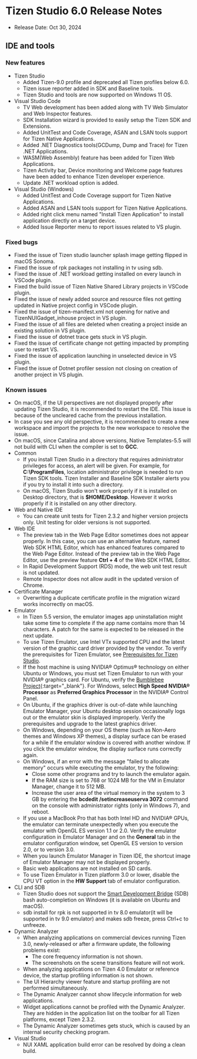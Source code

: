 # Tizen Studio 6.0 Release Notes

- Release Date: Oct 30, 2024

## IDE and tools

### New features
- Tizen Studio
  - Added Tizen-9.0 profile and deprecated all Tizen profiles below 6.0.
  - Tizen issue reporter added in SDK and Baseline tools.
  - Tizen Studio and tools are now supported on Windows 11 OS.
- Visual Studio Code
  - TV Web development has been added along with TV Web Simulator and Web Inspector features.
  - SDK Installation wizard is provided to easily setup the Tizen SDK and Extensions.
  - Added UnitTest and Code Coverage, ASAN and LSAN tools support for Tizen Native Applications.
  - Added .NET Diagnostics tools(GCDump, Dump and Trace) for Tizen .NET Applications.
  - WASM(Web Assembly) feature has been added for Tizen Web Applications.
  - Tizen Activity bar, Device monitoring  and Welcome page features have been added to enhance Tizen developer experience.
  - Update .NET workload option is added.
- Visual Studio (Windows)
  - Added UnitTest and Code Coverage support for Tizen Native Applications.
  - Added ASAN and LSAN tools support for Tizen Native Applications.
  - Added right click menu named "Install Tizen Application" to install application directly on a target device.
  - Added Issue Reporter menu to report issues related to VS plugin.
  

### Fixed bugs
  - Fixed the issue of Tizen studio launcher splash image getting flipped in macOS Sonoma.
  - Fixed the issue of rpk packages not installing in tv using sdb.
  - Fixed the issue of .NET workload getting installed on every launch in VSCode plugin.
  - Fixed the build issue of Tizen Native Shared Library projects in VSCode plugin.
  - Fixed the issue of newly added source and resource files not getting updated in Native project config in VSCode plugin.
  - Fixed the issue of tizen-manifest.xml not opening for native and TizenNUIGadget_inhouse project in VS plugin.
  - Fixed the issue of all files are deleted when creating a project inside an existing solution in VS plugin.
  - Fixed the issue of dotnet trace gets stuck in VS plugin.
  - Fixed the issue of certificate change not getting impacted by prompting user to restart VS.
  - Fixed the issue of application launching in unselected device in VS plugin.
  - Fixed the issue of Dotnet profiler session not closing on creation of another project in VS plugin.

### Known issues

  - On macOS, if the UI perspectives are not displayed properly after updating Tizen Studio, it is recommended to restart the IDE. This issue is because of the uncleared cache from the previous installation.
  - In case you see any old perspective, it is recommended to create a new workspace and import the projects to the new workspace to resolve the issue.
  - On macOS, since Catalina and above versions, Native Templates-5.5 will not build with CLI when the compiler is set to **GCC**.
- Common
  - If you install Tizen Studio in a directory that requires administrator privileges for access, an alert will be given. For example, for **C:\ProgramFiles**, location administrator privilege is needed to run Tizen SDK tools. Tizen Installer and Baseline SDK Installer alerts you if you try to install it into such a directory.
  - On macOS, Tizen Studio won't work properly if it is installed on Desktop directory, that is **$HOME/Desktop**. However it works properly if it is installed on any other directory.
- Web and Native IDE
  - You can create unit tests for Tizen 2.3.2 and higher version projects only. Unit testing for older versions is not supported.
- Web IDE
  - The preview tab in the Web Page Editor sometimes does not appear properly. In this case, you can use an alternative feature, named Web SDK HTML Editor, which has enhanced features compared to the Web Page Editor. Instead of the preview tab in the Web Page Editor, use the preview feature **Ctrl + 4** of the Web SDK HTML Editor.
  - In Rapid Development Support (RDS) mode, the web unit test result is not updated.
  - Remote Inspector does not allow audit in the updated version of Chrome.
- Certificate Manager
  - Overwriting a duplicate certificate profile in the migration wizard works incorrectly on macOS.
- Emulator
  - In Tizen 5.5 version, the emulator images app uninstallation might take some time to complete if the app name contains more than 14 characters. A patch for the same is expected to be released in the next update.
  - To use Tizen Emulator, use Intel VTx supported CPU and the latest version of the graphic card driver provided by the vendor. To verify the prerequisites for Tizen Emulator, see [Prerequisites for Tizen Studio](../setup/prerequisites.md).
  - If the host machine is using NVIDIA&reg; Optimus&reg; technology on either Ubuntu or Windows, you must set Tizen Emulator to run with your NVIDIA&reg; graphics card. For Ubuntu, verify the [Bumblebee Project](https://wiki.ubuntu.com/Bumblebee){:target="_blank"}. For Windows, select **High Speed NVIDIA&reg; Processor** as **Preferred Graphics Processor** in the NVIDIA&reg; Control Panel.    
  - On Ubuntu, if the graphics driver is out-of-date while launching Emulator Manager, your Ubuntu desktop session occasionally logs out or the emulator skin is displayed improperly. Verify the prerequisites and upgrade to the latest graphics driver.
  - On Windows, depending on your OS theme (such as Non-Aero themes and Windows XP themes), a display surface can be erased for a while if the emulator window is covered with another window. If you click the emulator window, the display surface runs correctly again.
  - On Windows, if an error with the message "failed to allocate memory" occurs while executing the emulator, try the following:
    - Close some other programs and try to launch the emulator again.
    - If the RAM size is set to 768 or 1024 MB for the VM in Emulator Manager, change it to 512 MB.
    - Increase the user area of the virtual memory in the system to 3 GB by entering the **bcdedit /setincreaseuserva 3072** command on the console with administrator rights (only in Windows 7), and reboot.
  - If you use a MacBook Pro that has both Intel HD and NVIDIA&reg; GPUs, the emulator can terminate unexpectedly when you execute the emulator with OpenGL ES version 1.1 or 2.0. Verify the emulator configuration in Emulator Manager and on the **General** tab in the emulator configuration window, set OpenGL ES version to version 2.0, or to version 3.0.
  - When you launch Emulator Manager in Tizen IDE, the shortcut image of Emulator Manager may not be displayed properly.
  - Basic web applications are not installed on SD cards.
  - To use Tizen Emulator in Tizen platform 3.0 or lower, disable the CPU VT option in the **HW Support** tab of emulator configuration.
- CLI and SDB
  - Tizen Studio does not support the [Smart Development Bridge](../common-tools/smart-development-bridge.md) (SDB) bash auto-completion on Windows (it is available on Ubuntu and macOS).
  - sdb install for rpk is not supported in tv 8.0 emulator(it will be supported in tv 9.0 emulator) and makes sdb freeze, press Ctrl+c to unfreeze.
- Dynamic Analyzer
  - When analyzing applications on commercial devices running Tizen 3.0, newly-released or after a firmware update, the following problems exist:
    - The core frequency information is not shown.
    - The screenshots on the scene transitions feature will not work.
  - When analyzing applications on Tizen 4.0 Emulator or reference device, the startup profiling information is not shown.
  - The UI Hierarchy viewer feature and startup profiling are not performed simultaneously.
  - The Dynamic Analyzer cannot show lifecycle information for web applications.
  - Widget applications cannot be profiled with the Dynamic Analyzer. They are hidden in the application list on the toolbar for all Tizen platforms, except Tizen 2.3.2.
  - The Dynamic Analyzer sometimes gets stuck, which is caused by an internal security checking program.
- Visual Studio
  - NUI XAML application build error can be resolved by doing a clean build.
